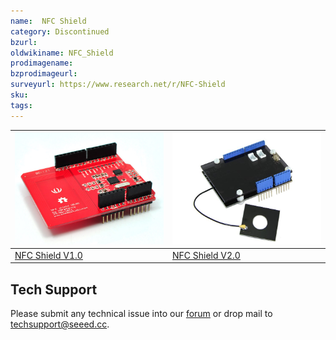 ```yaml
---
name:  NFC Shield‏‎
category: Discontinued
bzurl:
oldwikiname: NFC_Shield‏‎
prodimagename:
bzprodimageurl:
surveyurl: https://www.research.net/r/NFC-Shield
sku:
tags:
---
```


|![](https://github.com/SeeedDocument/NFC_Shield/raw/master/img/NFC_Shield1.bmp)|![](https://github.com/SeeedDocument/NFC_Shield/raw/master/img/NFCshield.jpg)|
|---|---|
|[NFC Shield V1.0](https://seeeddoc.github.io/NFC_Shield_V1.0/) |[NFC Shield V2.0](https://seeeddoc.github.io/NFC_Shield_V2.0/) |

## Tech Support
Please submit any technical issue into our [forum](http://forum.seeedstudio.com/) or drop mail to techsupport@seeed.cc. 
